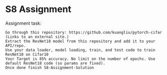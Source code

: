 # S8 Assignment

Assignment task: 

    Go through this repository: https://github.com/kuangliu/pytorch-cifar (Links to an external site.)
    Extract the ResNet18 model from this repository and add it to your API/repo. 
    Use your data loader, model loading, train, and test code to train ResNet18 on Cifar10
    Your Target is 85% accuracy. No limit on the number of epochs. Use default ResNet18 code (so params are fixed). 
    Once done finish S8-Assignment-Solution
